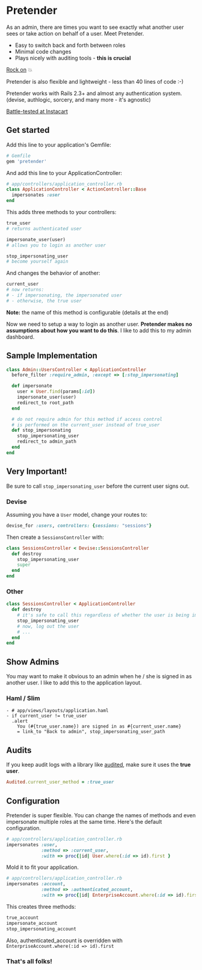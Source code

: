 # Pretender

As an admin, there are times you want to see exactly what another user sees or take action on behalf of a user.  Meet Pretender.

- Easy to switch back and forth between roles
- Minimal code changes
- Plays nicely with auditing tools - **this is crucial**

[Rock on](http://www.youtube.com/watch?v=SBjQ9tuuTJQ) :boom:

Pretender is also flexible and lightweight - less than 40 lines of code :-)

Pretender works with Rails 2.3+ and almost any authentication system.
(devise, authlogic, sorcery, and many more - it's agnostic)

[Battle-tested at Instacart](https://www.instacart.com)

## Get started

Add this line to your application's Gemfile:

```ruby
# Gemfile
gem 'pretender'
```

And add this line to your ApplicationController:

```ruby
# app/controllers/application_controller.rb
class ApplicationController < ActionController::Base
  impersonates :user
end
```

This adds three methods to your controllers:

```ruby
true_user
# returns authenticated user

impersonate_user(user)
# allows you to login as another user

stop_impersonating_user
# become yourself again
  ```

And changes the behavior of another:

```ruby
current_user
# now returns:
# - if impersonating, the impersonated user
# - otherwise, the true user
```

**Note:** the name of this method is configurable (details at the end)

Now we need to setup a way to login as another user.  **Pretender makes no assumptions about how you want to do this**.  I like to add this to my admin dashboard.

## Sample Implementation

```ruby
class Admin::UsersController < ApplicationController
  before_filter :require_admin, :except => [:stop_impersonating]

  def impersonate
    user = User.find(params[:id])
    impersonate_user(user)
    redirect_to root_path
  end

  # do not require admin for this method if access control
  # is performed on the current_user instead of true_user
  def stop_impersonating
    stop_impersonating_user
    redirect_to admin_path
  end
end
```

## Very Important!

Be sure to call `stop_impersonating_user` before the current user signs out.

### Devise

Assuming you have a `User` model, change your routes to:

```ruby
devise_for :users, controllers: {sessions: "sessions"}
```

Then create a `SessionsController` with:

```ruby
class SessionsController < Devise::SessionsController
  def destroy
    stop_impersonating_user
    super
  end
end
```

### Other

```ruby
class SessionsController < ApplicationController
  def destroy
    # it's safe to call this regardless of whether the user is being impersonated
    stop_impersonating_user
    # now, log out the user
    # ...
  end
end
```

## Show Admins

You may want to make it obvious to an admin when he / she is signed in as another user.  I like to add this to the application layout.

### Haml / Slim

```haml
- # app/views/layouts/application.haml
- if current_user != true_user
  .alert
    You (#{true_user.name}) are signed in as #{current_user.name}
    = link_to "Back to admin", stop_impersonating_user_path
```

## Audits

If you keep audit logs with a library like [audited](https://github.com/collectiveidea/audited), make sure it uses the **true user**.

```ruby
Audited.current_user_method = :true_user
```

## Configuration

Pretender is super flexible.  You can change the names of methods and even impersonate multiple roles at the same time.  Here's the default configuration.

```ruby
# app/controllers/application_controller.rb
impersonates :user,
             :method => :current_user,
             :with => proc{|id| User.where(:id => id).first }
```

Mold it to fit your application.

```ruby
# app/controllers/application_controller.rb
impersonates :account,
             :method => :authenticated_account,
             :with => proc{|id| EnterpriseAccount.where(:id => id).first }
```

This creates three methods:

```ruby
true_account
impersonate_account
stop_impersonating_account
```

Also, authenticated_account is overridden with `EnterpriseAccount.where(:id => id).first`

### That's all folks!
